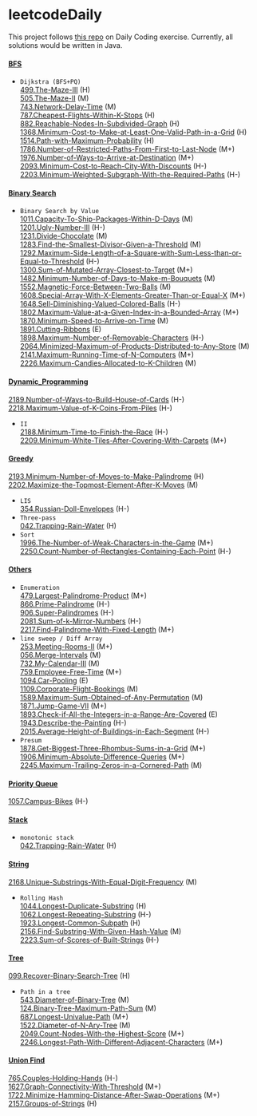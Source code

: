 # leetcodeDaily
This project follows [this repo](https://github.com/wisdompeak/LeetCode) on Daily Coding exercise. Currently, all solutions would be written in Java.

#### [BFS](BFS)  
* ``Dijkstra (BFS+PQ)``   
[499.The-Maze-III](BFS/499.The-Maze-III) (H)  
[505.The-Maze-II](BFS/505.The-Maze-II) (M)   
[743.Network-Delay-Time](BFS/743.Network-Delay-Time) (M)   
[787.Cheapest-Flights-Within-K-Stops](BFS/787.Cheapest-Flights-Within-K-Stops) (H)   
[882.Reachable-Nodes-In-Subdivided-Graph](BFS/882.Reachable-Nodes-In-Subdivided-Graph ) (H)  
[1368.Minimum-Cost-to-Make-at-Least-One-Valid-Path-in-a-Grid](BFS/1368.Minimum-Cost-to-Make-at-Least-One-Valid-Path-in-a-Grid) (H)  
[1514.Path-with-Maximum-Probability](BFS/1514.Path-with-Maximum-Probability) (H)  
[1786.Number-of-Restricted-Paths-From-First-to-Last-Node](BFS/1786.Number-of-Restricted-Paths-From-First-to-Last-Node) (M+)  
[1976.Number-of-Ways-to-Arrive-at-Destination](BFS/1976.Number-of-Ways-to-Arrive-at-Destination) (M+)  
[2093.Minimum-Cost-to-Reach-City-With-Discounts](BFS/2093.Minimum-Cost-to-Reach-City-With-Discounts) (H-)  
[2203.Minimum-Weighted-Subgraph-With-the-Required-Paths](BFS/2203.Minimum-Weighted-Subgraph-With-the-Required-Paths) (H-)  

#### [Binary Search](Binary_Search)
* ``Binary Search by Value``  
[1011.Capacity-To-Ship-Packages-Within-D-Days](Binary_Search/1011.Capacity-To-Ship-Packages-Within-D-Days) (M)  
[1201.Ugly-Number-III](Binary_Search/1201.Ugly-Number-III) (H-)    
[1231.Divide-Chocolate](Binary_Search/1231.Divide-Chocolate) (M)   
[1283.Find-the-Smallest-Divisor-Given-a-Threshold](Binary_Search/1283.Find-the-Smallest-Divisor-Given-a-Threshold) (M)  
[1292.Maximum-Side-Length-of-a-Square-with-Sum-Less-than-or-Equal-to-Threshold](Binary_Search/1292.Maximum-Side-Length-of-a-Square-with-Sum-Less-than-or-Equal-to-Threshold) (H-)  
[1300.Sum-of-Mutated-Array-Closest-to-Target](Binary_Search/1300.Sum-of-Mutated-Array-Closest-to-Target) (M+)   
[1482.Minimum-Number-of-Days-to-Make-m-Bouquets](Binary_Search/1482.Minimum-Number-of-Days-to-Make-m-Bouquets) (M)  
[1552.Magnetic-Force-Between-Two-Balls](Binary_Search/1552.Magnetic-Force-Between-Two-Balls) (M)  
[1608.Special-Array-With-X-Elements-Greater-Than-or-Equal-X](Binary_Search/1608.Special-Array-With-X-Elements-Greater-Than-or-Equal-X) (M+)  
[1648.Sell-Diminishing-Valued-Colored-Balls](Binary_Search/1648.Sell-Diminishing-Valued-Colored-Balls) (H-)  
[1802.Maximum-Value-at-a-Given-Index-in-a-Bounded-Array](Binary_Search/1802.Maximum-Value-at-a-Given-Index-in-a-Bounded-Array) (M+)  
[1870.Minimum-Speed-to-Arrive-on-Time](Binary_Search/1870.Minimum-Speed-to-Arrive-on-Time) (M)  
[1891.Cutting-Ribbons](Binary_Search/1891.Cutting-Ribbons) (E)  
[1898.Maximum-Number-of-Removable-Characters](Binary_Search/1898.Maximum-Number-of-Removable-Characters) (H-)  
[2064.Minimized-Maximum-of-Products-Distributed-to-Any-Store](Binary_Search/2064.Minimized-Maximum-of-Products-Distributed-to-Any-Store) (M)    
[2141.Maximum-Running-Time-of-N-Computers](Binary_Search/2141.Maximum-Running-Time-of-N-Computers) (M+)     
[2226.Maximum-Candies-Allocated-to-K-Children](Binary_Search/2226.Maximum-Candies-Allocated-to-K-Children) (M)    

#### [Dynamic_Programming](Dynamic_Programming)
[2189.Number-of-Ways-to-Build-House-of-Cards](Dynamic_Programming/2189.Number-of-Ways-to-Build-House-of-Cards) (H-)   
[2218.Maximum-Value-of-K-Coins-From-Piles](Dynamic_Programming/2218.Maximum-Value-of-K-Coins-From-Piles) (H-)   
* ``II``  
[2188.Minimum-Time-to-Finish-the-Race](Dynamic_Programming/2188.Minimum-Time-to-Finish-the-Race) (H-)  
[2209.Minimum-White-Tiles-After-Covering-With-Carpets](Dynamic_Programming/2209.Minimum-White-Tiles-After-Covering-With-Carpets) (M+)   


#### [Greedy](Greedy)
[2193.Minimum-Number-of-Moves-to-Make-Palindrome](Greedy/2193.Minimum-Number-of-Moves-to-Make-Palindrome) (H)  
[2202.Maximize-the-Topmost-Element-After-K-Moves](Greedy/2202.Maximize-the-Topmost-Element-After-K-Moves) (M)   
* ``LIS``   
[354.Russian-Doll-Envelopes](Greedy/354.Russian-Doll-Envelopes) (H-)     
* ``Three-pass``   
[042.Trapping-Rain-Water](Stack/042.Trapping-Rain-Water) (H)  
* ``Sort``   
[1996.The-Number-of-Weak-Characters-in-the-Game](Greedy/1996.The-Number-of-Weak-Characters-in-the-Game) (M+)      
[2250.Count-Number-of-Rectangles-Containing-Each-Point](Greedy/2250.Count-Number-of-Rectangles-Containing-Each-Point) (H-)    

#### [Others](Others)  
* ``Enumeration``   
[479.Largest-Palindrome-Product](Others/479.Largest-Palindrome-Product) (M+)   
[866.Prime-Palindrome](Others/866.Prime-Palindrome) (H-)   
[906.Super-Palindromes](Others/906.Super-Palindromes) (H-)   
[2081.Sum-of-k-Mirror-Numbers](Others/2081.Sum-of-k-Mirror-Numbers) (H-)    
[2217.Find-Palindrome-With-Fixed-Length](Others/2217.Find-Palindrome-With-Fixed-Length) (M+)    
* ``line sweep / Diff Array``   
[253.Meeting-Rooms-II](Others/253.Meeting-Rooms-II) (M+)    
[056.Merge-Intervals](Others/056.Merge-Intervals) (M)   
[732.My-Calendar-III](Others/732.My-Calendar-III) (M)    
[759.Employee-Free-Time](Others/759.Employee-Free-Time) (M+)    
[1094.Car-Pooling](Others/1094.Car-Pooling) (E)  
[1109.Corporate-Flight-Bookings](Others/1109.Corporate-Flight-Bookings) (M)    
[1589.Maximum-Sum-Obtained-of-Any-Permutation](Others/1589.Maximum-Sum-Obtained-of-Any-Permutation) (M)  
[1871.Jump-Game-VII](Others/1871.Jump-Game-VII) (M+)  
[1893.Check-if-All-the-Integers-in-a-Range-Are-Covered](Others/1893.Check-if-All-the-Integers-in-a-Range-Are-Covered) (E)    
[1943.Describe-the-Painting](Others/1943.Describe-the-Painting) (H-)  
[2015.Average-Height-of-Buildings-in-Each-Segment](Others/2015.Average-Height-of-Buildings-in-Each-Segment) (H-)     
* ``Presum``  
[1878.Get-Biggest-Three-Rhombus-Sums-in-a-Grid](Others/1878.Get-Biggest-Three-Rhombus-Sums-in-a-Grid) (M+)   
[1906.Minimum-Absolute-Difference-Queries](Others/1906.Minimum-Absolute-Difference-Queries) (M+)  
[2245.Maximum-Trailing-Zeros-in-a-Cornered-Path](Others/2245.Maximum-Trailing-Zeros-in-a-Cornered-Path) (M)    

#### [Priority Queue](Priority_Queue)
[1057.Campus-Bikes](Priority_Queue/1057.Campus-Bikes) (H-)  

#### [Stack](Stack)
* ``monotonic stack``    
[042.Trapping-Rain-Water](Stack/042.Trapping-Rain-Water) (H)  

#### [String](String)
[2168.Unique-Substrings-With-Equal-Digit-Frequency](String/2168.Unique-Substrings-With-Equal-Digit-Frequency) (M)      
* ``Rolling Hash``     
[1044.Longest-Duplicate-Substring](String/1044.Longest-Duplicate-Substring) (H)    
[1062.Longest-Repeating-Substring](String/1062.Longest-Repeating-Substring) (H-)   
[1923.Longest-Common-Subpath](String/1923.Longest-Common-Subpath) (H)  
[2156.Find-Substring-With-Given-Hash-Value](String/2156.Find-Substring-With-Given-Hash-Value) (M)     
[2223.Sum-of-Scores-of-Built-Strings](String/2223.Sum-of-Scores-of-Built-Strings) (H-)    

#### [Tree](Tree)
[099.Recover-Binary-Search-Tree](Tree/099.Recover-Binary-Search-Tree) (H)  
* ``Path in a tree``    
[543.Diameter-of-Binary-Tree](Tree/543.Diameter-of-Binary-Tree) (M)   
[124.Binary-Tree-Maximum-Path-Sum](Tree/124.Binary-Tree-Maximum-Path-Sum) (M)   
[687.Longest-Univalue-Path](Tree/687.Longest-Univalue-Path) (M+)     
[1522.Diameter-of-N-Ary-Tree](Tree/1522.Diameter-of-N-Ary-Tree) (M)     
[2049.Count-Nodes-With-the-Highest-Score](Tree/2049.Count-Nodes-With-the-Highest-Score) (M+)    
[2246.Longest-Path-With-Different-Adjacent-Characters](Tree/2246.Longest-Path-With-Different-Adjacent-Characters) (M+)     


#### [Union Find](Union_Find)
[765.Couples-Holding-Hands](Union_Find/765.Couples-Holding-Hands) (H-)  
[1627.Graph-Connectivity-With-Threshold](Union_Find/1627.Graph-Connectivity-With-Threshold) (M+)  
[1722.Minimize-Hamming-Distance-After-Swap-Operations](Union_Find/1722.Minimize-Hamming-Distance-After-Swap-Operations) (M+)   
[2157.Groups-of-Strings](Union_Find/2157.Groups-of-Strings) (H)  